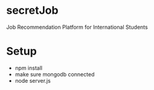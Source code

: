# secretJob
Job Recommendation Platform for International Students

# Setup
- npm install
- make sure mongodb connected 
- node server.js
